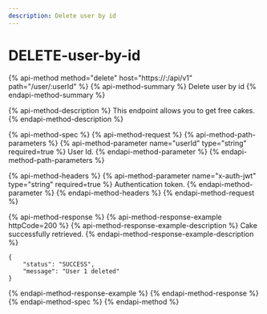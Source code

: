 ```yaml
---
description: Delete user by id
---
```


# DELETE-user-by-id

{% api-method method="delete" host="https://<host>:<port>/api/v1" path="/user/:userId" %}
{% api-method-summary %}
Delete user by id
{% endapi-method-summary %}

{% api-method-description %}
This endpoint allows you to get free cakes.
{% endapi-method-description %}

{% api-method-spec %}
{% api-method-request %}
{% api-method-path-parameters %}
{% api-method-parameter name="userId" type="string" required=true %}
User Id.
{% endapi-method-parameter %}
{% endapi-method-path-parameters %}

{% api-method-headers %}
{% api-method-parameter name="x-auth-jwt" type="string" required=true %}
Authentication token.
{% endapi-method-parameter %}
{% endapi-method-headers %}
{% endapi-method-request %}

{% api-method-response %}
{% api-method-response-example httpCode=200 %}
{% api-method-response-example-description %}
Cake successfully retrieved.
{% endapi-method-response-example-description %}

```
{
    "status": "SUCCESS",
    "message": "User 1 deleted"
}
```
{% endapi-method-response-example %}
{% endapi-method-response %}
{% endapi-method-spec %}
{% endapi-method %}



